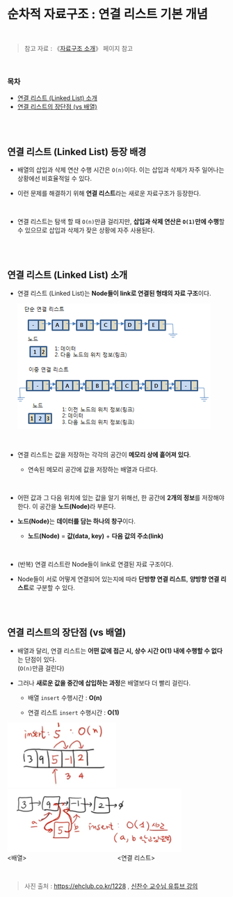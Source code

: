 # 순차적 자료구조 : 연결 리스트 기본 개념

<br/>

> 참고 자료 : 《<a href="https://github.com/SangYoonLee1231/TIL/blob/main/DataStructure/data_structure_introduction.md">자료구조 소개</a>》 페이지 참고

<br/>

### 목차

- <a href="">연결 리스트 (Linked List) 소개</a>
- <a href="">연결 리스트의 장단점 (vs 배열)</a>

<br/><br/>

## 연결 리스트 (Linked List) 등장 배경

- 배열의 삽입과 삭제 연산 수행 시간은 <code>O(n)</code>이다. 이는 삽입과 삭제가 자주 일어나는 상황에선 비효율적일 수 있다.

- 이런 문제를 해결하기 위해 <strong>연결 리스트</strong>라는 새로운 자료구조가 등장한다.

<br/>

- 연결 리스트는 탐색 할 때 <code>O(n)</code>만큼 걸리지만, <strong>삽입과 삭제 연산은 <code>O(1)</code>만에 수행</strong>할 수 있으므로 삽입과 삭제가 잦은 상황에 자주 사용된다.

<br/><br/>

## 연결 리스트 (Linked List) 소개

- 연결 리스트 (Linked List)는 <strong>Node들이 link로 연결된 형태의 자료 구조</strong>이다.

  <img src="img/linked_list1.png">

<br/>

- 연결 리스트는 값을 저장하는 각각의 공간이 <strong>메모리 상에 흩어져 있다</strong>.

  - 연속된 메모리 공간에 값을 저장하는 배열과 다르다.

<br/>

- 어떤 값과 그 다음 위치에 있는 값을 알기 위해선, 한 공간에 <strong>2개의 정보</strong>를 저장해야 한다. 이 공간을 <strong>노드(Node)</strong>라 부른다.

- <strong>노드(Node)</strong>는 <strong>데이터를 담는 하나의 창구</strong>이다.

  - <strong>노드(Node)</strong> = <strong>값(data, key)</strong> + <strong>다음 값의 주소(link)</strong>

<br/>

- (반복) 연결 리스트란 Node들이 link로 연결된 자료 구조이다.

- Node들이 서로 어떻게 연결되어 있는지에 따라 <strong>단방향 연결 리스트</strong>, <strong>양방향 연결 리스트</strong>로 구분할 수 있다.

<br/><br/>

## 연결 리스트의 장단점 (vs 배열)

- 배열과 달리, 연결 리스트는 <strong>어떤 값에 접근 시, 상수 시간 O(1) 내에 수행할 수 없다</strong>는 단점이 있다.  
  (<code>O(n)</code>만큼 걸린다)

- 그러나 <strong>새로운 값을 중간에 삽입하는 과정</strong>은 배열보다 더 빨리 걸린다.

  - 배열 <code>insert</code> 수행시간 : <strong>O(n)</strong>

  - 연결 리스트 <code>insert</code> 수행시간 : <strong>O(1)</strong>

<img src="img/linked_list2.png" width="250px"> <img src="img/linked_list3.png" width="400px">  
\<배열> &nbsp;&nbsp;&nbsp;&nbsp;&nbsp;&nbsp;&nbsp;&nbsp;&nbsp;&nbsp;&nbsp;&nbsp;&nbsp;&nbsp;&nbsp;&nbsp;&nbsp;&nbsp;&nbsp;&nbsp;&nbsp;&nbsp;&nbsp;&nbsp;&nbsp;&nbsp;&nbsp;&nbsp;&nbsp;&nbsp;&nbsp;&nbsp;&nbsp;&nbsp;&nbsp;&nbsp;&nbsp;&nbsp;&nbsp;&nbsp;&nbsp;&nbsp;&nbsp;&nbsp;&nbsp;&nbsp;&nbsp;&nbsp;&nbsp;&nbsp;&nbsp; \<연결 리스트>

<br/>

> 사진 출처 : https://ehclub.co.kr/1228 , <a href="https://youtu.be/sMpsvA5O0xU">신찬수 교수님 유튜브 강의</a>

